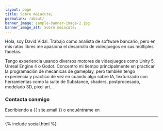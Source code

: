 ```yaml
---
layout: page
title: Sobre m&iacute;
permalink: /about/
banner_image: sample-banner-image-2.jpg
banner_image_alt: Sobre m&iacute;
---
```


Hola, soy David Vidal. Trabajo como analista de software bancario, pero en mis ratos libres me apasiona el desarrollo de videojuegos en sus múltiples facetas.

Tengo experiencia usando diversos motores de videojuegos como Unity 5, Unreal Engine 4 o Godot. Concentro mi tiempo principalmente en practicar la programación de mecánicas de gameplay, pero también tengo experiencia y practico de vez en cuando algo sobre IA, texturizado con herramientas como la suite de Substance, shaders, postprocesado, modelado 3D, pixel art...

### Contacta conmigo

Escribiendo a {{ site.email }} o encu&eacute;ntrame en

---

{% include social.html %}
